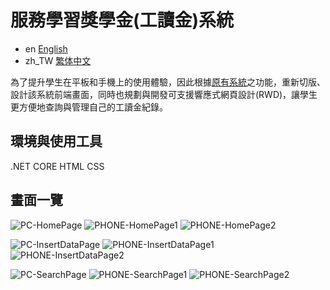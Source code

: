 # 服務學習獎學金(工讀金)系統

- en [English](https://github.com/nishikino25/nw-schoolship-system/blob/main/README.md)
- zh_TW [繁体中文](https://github.com/nishikino25/nw-schoolship-system/blob/main/README.zh_TW.md)

為了提升學生在平板和手機上的使用體驗，因此根據[原有系統](https://studentpay.ntust.edu.tw/)之功能，重新切版、設計該系統前端畫面，同時也規劃與開發可支援響應式網頁設計(RWD)，讓學生更方便地查詢與管理自己的工讀金紀錄。

## 環境與使用工具
.NET CORE
HTML
CSS

## 畫面一覽
![PC-HomePage](https://github.com/user-attachments/assets/0e4bdc7d-98b5-4400-835f-89de1e0924fe)
![PHONE-HomePage1](https://github.com/user-attachments/assets/d145c27c-d925-4b9a-9666-918fccd4e047)
![PHONE-HomePage2](https://github.com/user-attachments/assets/b9bc5d60-4eed-4137-a2a6-d260c1363e5f)

![PC-InsertDataPage](https://github.com/user-attachments/assets/d36f2196-1d6a-4644-b63e-4e5ec8147210)
![PHONE-InsertDataPage1](https://github.com/user-attachments/assets/dc76fe0b-cc03-4ccc-9991-9868e0fd8e90)
![PHONE-InsertDataPage2](https://github.com/user-attachments/assets/e987db5e-689e-4e59-b718-cc1ff79e431e)

![PC-SearchPage](https://github.com/user-attachments/assets/cac58c2f-8acb-4d25-8f0b-731b4d3cd653)
![PHONE-SearchPage1](https://github.com/user-attachments/assets/0dc66a43-d892-4fa7-b3f7-ad329c154f21)
![PHONE-SearchPage2](https://github.com/user-attachments/assets/e7e799a8-3790-4b8c-ad51-63b8e6000cd6)

